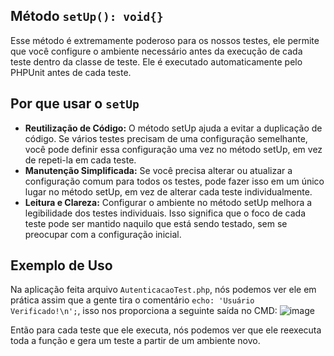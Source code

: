 ## Método `setUp(): void{}`
Esse método é extremamente poderoso para os nossos testes, ele permite que você configure o ambiente necessário antes da execução de cada teste dentro da classe de teste. Ele é executado automaticamente pelo PHPUnit antes de cada teste.

## Por que usar o `setUp`
- **Reutilização de Código:** O método setUp ajuda a evitar a duplicação de código. Se vários testes precisam de uma configuração semelhante, você pode definir essa configuração uma vez no método setUp, em vez de repeti-la em cada teste.
- **Manutenção Simplificada:** Se você precisa alterar ou atualizar a configuração comum para todos os testes, pode fazer isso em um único lugar no método setUp, em vez de alterar cada teste individualmente.
- **Leitura e Clareza:** Configurar o ambiente no método setUp melhora a legibilidade dos testes individuais. Isso significa que o foco de cada teste pode ser mantido naquilo que está sendo testado, sem se preocupar com a configuração inicial.

## Exemplo de Uso
Na aplicação feita arquivo ```AutenticacaoTest.php```, nós podemos ver ele em prática assim que a gente tira o comentário ```echo: 'Usuário Verificado!\n';```, isso nos proporciona a seguinte saída no CMD:
![image](https://github.com/zlChurrOsCH/Projeto-TWD/assets/40037040/e97b6f2f-214a-4f1e-8d54-b9f4a6f318aa)

Então para cada teste que ele executa, nós podemos ver que ele reexecuta toda a função e gera um teste a partir de um ambiente novo.
